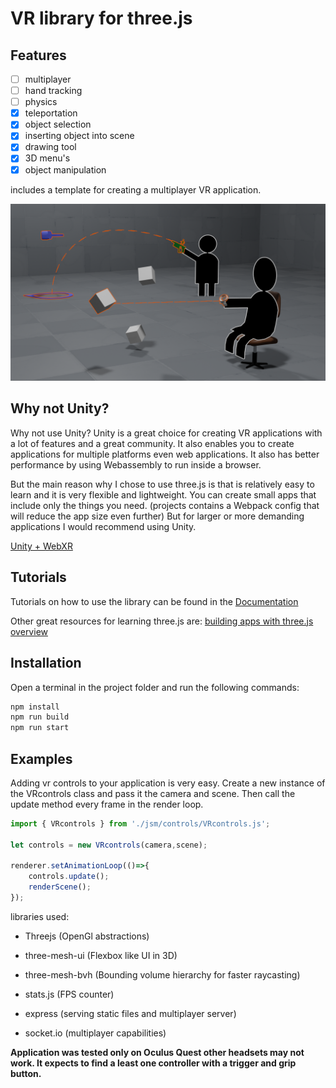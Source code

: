 
# VR library for three.js

## Features
- [ ] multiplayer
- [ ] hand tracking
- [ ] physics
- [x] teleportation
- [x] object selection
- [x] inserting object into scene
- [x] drawing tool
- [x] 3D menu's
- [x] object manipulation

includes a template for creating a multiplayer VR application.

![interaction](./Documentation(ignore)/docs/img/teleportAndSelection.png)

## Why not Unity?
Why not use Unity? Unity is a great choice for creating VR applications with a lot of features and a great community. It also enables you to create applications for multiple platforms even web applications. It also has better performance by using Webassembly to run inside a browser. 

But the main reason why I chose to use three.js is that is relatively easy to learn and it is very flexible and lightweight. You can create small apps that include only the things you need. (projects contains a Webpack config that will reduce the app size even further) But for larger or more demanding applications I would recommend using Unity.

[Unity + WebXR](https://github.com/Rufus31415/Simple-WebXR-Unity)

## Tutorials

Tutorials on how to use the library can be found in the [Documentation](https://dominuszagare.github.io/ThreeJS_VR_app_quickstart/)

Other great resources for learning three.js are:
[building apps with three.js overview](https://www.youtube.com/watch?v=Q7AOvWpIVHU)

## Installation
Open a terminal in the project folder and run the following commands:
```bash
npm install
npm run build
npm run start
```

## Examples
Adding vr controls to your application is very easy. Create a new instance of the VRcontrols class and pass it the camera and scene. Then call the update method every frame in the render loop.
```js
import { VRcontrols } from './jsm/controls/VRcontrols.js'; 

let controls = new VRcontrols(camera,scene);

renderer.setAnimationLoop(()=>{
    controls.update(); 
    renderScene();
});
```

libraries used:
- Threejs (OpenGl abstractions)
- three-mesh-ui (Flexbox like UI in 3D)
- three-mesh-bvh (Bounding volume hierarchy for faster raycasting)
- stats.js (FPS counter)

- express (serving static files and multiplayer server)
- socket.io (multiplayer capabilities)

**Application was tested only on  Oculus Quest other headsets may not work.
It expects to find a least one controller with a trigger and grip button.**

